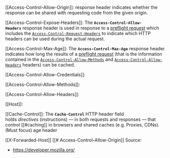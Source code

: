 [[Access-Control-Allow-Origin]]: response header indicates whether the response can be shared with requesting code from the given origin.

[[Access-Control-Expose-Headers]]: The **`Access-Control-Allow-Headers`** response header is used in response to a [preflight request](https://developer.mozilla.org/en-US/docs/Glossary/Preflight_request) which includes the [`Access-Control-Request-Headers`](https://developer.mozilla.org/en-US/docs/Web/HTTP/Headers/Access-Control-Request-Headers) to indicate which HTTP headers can be used during the actual request.

[[Access-Control-Max-Age]]: The **`Access-Control-Max-Age`** response header indicates how long the results of a [preflight request](https://developer.mozilla.org/en-US/docs/Glossary/Preflight_request) (that is the information contained in the [`Access-Control-Allow-Methods`](https://developer.mozilla.org/en-US/docs/Web/HTTP/Headers/Access-Control-Allow-Methods) and [`Access-Control-Allow-Headers`](https://developer.mozilla.org/en-US/docs/Web/HTTP/Headers/Access-Control-Allow-Headers) headers) can be cached.

[[Access-Control-Allow-Credentials]]:

[[Access-Control-Allow-Methods]]:

[[Access-Control-Allow-Headers]]:

[[Host]]:

[[Cache-Control]]: The **`Cache-Control`** HTTP header field holds _directives_ (instructions) — in both requests and responses — that control [[#caching]] in browsers and shared caches (e.g. Proxies, CDNs). (Must focus) age header

[[X-Forwarded-Host]]
[[# Access-Control-Allow-Origin]] 
Source:
- https://developer.mozilla.org/

